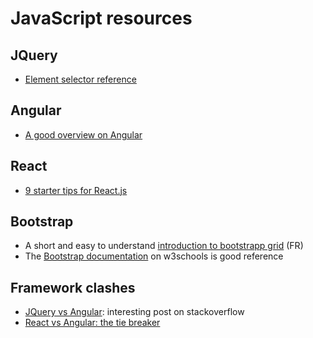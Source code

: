 # JavaScript resources

## JQuery
- [Element selector reference](https://www.w3schools.com/jquery/jquery_ref_selectors.asp)


## Angular
- [A good overview on Angular](https://www.yearofmoo.com/2012/08/use-angularjs-to-power-your-web-application.html)

## React
- [9 starter tips for React.js](https://camjackson.net/post/9-things-every-reactjs-beginner-should-know)

## Bootstrap
- A short and easy to understand [introduction to bootstrapp grid](http://bootstrap.twit.free.fr/index.php) (FR)
- The [Bootstrap documentation](https://www.w3schools.com/bootstrap) on w3schools is good reference 

## Framework clashes
- [JQuery vs Angular](https://stackoverflow.com/questions/13151725/how-is-angularjs-different-from-jquery#13151808): interesting post on stackoverflow
- [React vs Angular: the tie breaker](https://www.airpair.com/angularjs/posts/angular-vs-react-the-tie-breaker)
